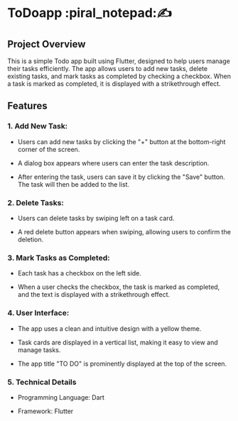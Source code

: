 # ToDoapp :piral_notepad::writing_hand:

## Project Overview
This is a simple Todo app built using Flutter, designed to help users manage their tasks efficiently. The app allows users to add new tasks, delete existing tasks, and mark tasks as completed by checking a checkbox. When a task is marked as completed, it is displayed with a strikethrough effect.

## Features
### 1. Add New Task:
- Users can add new tasks by clicking the "+" button at the bottom-right corner of the screen.
* A dialog box appears where users can enter the task description.
+ After entering the task, users can save it by clicking the "Save" button. The task will then be added to the list.
### 2. Delete Tasks:
- Users can delete tasks by swiping left on a task card.
+ A red delete button appears when swiping, allowing users to confirm the deletion.
### 3. Mark Tasks as Completed:
- Each task has a checkbox on the left side.
+ When a user checks the checkbox, the task is marked as completed, and the text is displayed with a strikethrough effect.
### 4. User Interface:
- The app uses a clean and intuitive design with a yellow theme.
+ Task cards are displayed in a vertical list, making it easy to view and manage tasks.
* The app title "TO DO" is prominently displayed at the top of the screen.
### 5. Technical Details
- Programming Language: Dart
+ Framework: Flutter
